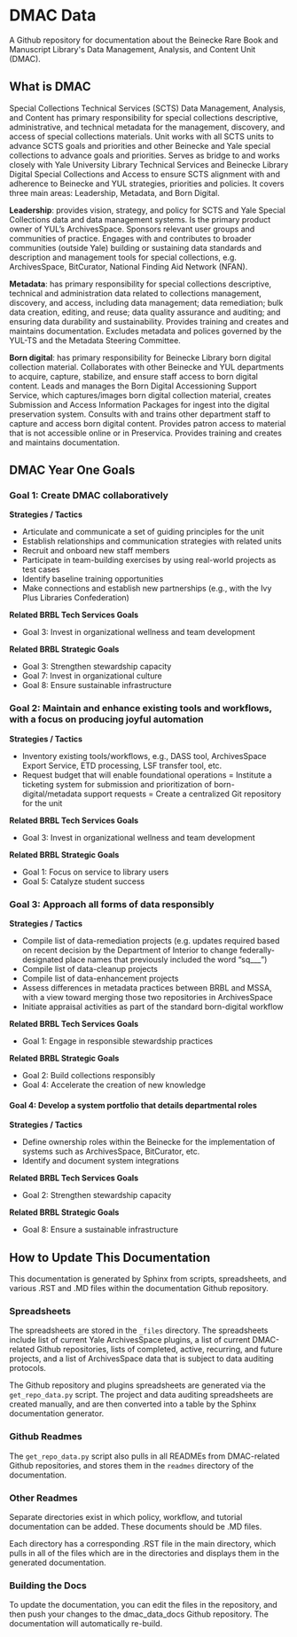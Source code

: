 # DMAC Data

A Github repository for documentation about the Beinecke Rare Book and Manuscript Library's Data Management, Analysis, and Content Unit (DMAC).

## What is DMAC

Special Collections Technical Services (SCTS) Data Management, Analysis, and Content has primary responsibility for special collections descriptive, administrative, and technical metadata for the management, discovery, and access of special collections materials. Unit works with all SCTS units to advance SCTS goals and priorities and other Beinecke and Yale special collections to advance goals and priorities. Serves as bridge to and works closely with Yale University Library Technical Services and Beinecke Library Digital Special Collections and Access to ensure SCTS alignment with and adherence to Beinecke and YUL strategies, priorities and policies. It covers three main areas: Leadership, Metadata, and Born Digital.

__Leadership__: provides vision, strategy, and policy for SCTS and Yale Special Collections data and data management systems. Is the primary product owner of YUL’s ArchivesSpace. Sponsors relevant user groups and communities of practice. Engages with and contributes to broader communities (outside Yale) building or sustaining data standards and description and management tools for special collections, e.g. ArchivesSpace, BitCurator, National Finding Aid Network (NFAN).  

__Metadata__: has primary responsibility for special collections descriptive, technical and administration data related to collections management, discovery, and access, including data management; data remediation; bulk data creation, editing, and reuse; data quality assurance and auditing; and ensuring data durability and sustainability. Provides training and creates and maintains documentation. Excludes metadata and polices governed by the YUL-TS and the Metadata Steering Committee.

__Born digital__: has primary responsibility for Beinecke Library born digital collection material. Collaborates with  other Beinecke and YUL departments to acquire, capture, stabilize, and ensure staff access to born digital content. Leads and manages the Born Digital Accessioning Support Service, which captures/images born digital collection material, creates Submission and Access Information Packages for ingest into the digital preservation system. Consults with and trains other department staff to capture and access born digital content. Provides patron access to material that is not accessible online or in Preservica. Provides training and creates and maintains documentation.

## DMAC Year One Goals

### Goal 1: Create DMAC collaboratively

__Strategies / Tactics__
- Articulate and communicate a set of guiding principles for the unit
- Establish relationships and communication strategies with related units
- Recruit and onboard new staff members
- Participate in team-building exercises by using real-world projects as test cases
- Identify baseline training opportunities
- Make connections and establish new partnerships (e.g., with the Ivy Plus Libraries Confederation)

__Related BRBL Tech Services Goals__
- Goal 3: Invest in organizational wellness and team development 

__Related BRBL Strategic Goals__
- Goal 3: Strengthen stewardship capacity 
- Goal 7: Invest in organizational culture 
- Goal 8: Ensure sustainable infrastructure 	

### Goal 2: Maintain and enhance existing tools and workflows, with a focus on producing joyful automation

__Strategies / Tactics__
- Inventory existing tools/workflows, e.g., DASS tool, ArchivesSpace Export Service, ETD processing, LSF transfer tool, etc.
- Request budget that will enable foundational operations
= Institute a ticketing system for submission and prioritization of born-digital/metadata support requests
= Create a centralized Git repository for the unit

__Related BRBL Tech Services Goals__
- Goal 3: Invest in organizational wellness and team development 

__Related BRBL Strategic Goals__
- Goal 1: Focus on service to library users 
- Goal 5: Catalyze student success

### Goal 3: Approach all forms of data responsibly

__Strategies / Tactics__
- Compile list of data-remediation projects (e.g. updates required based on recent decision by the Department of Interior to change federally-designated place names that previously included the word “sq___”)
- Compile list of data-cleanup projects
- Compile list of data-enhancement projects
- Assess differences in metadata practices between BRBL and MSSA, with a view toward merging those two repositories in ArchivesSpace
- Initiate appraisal activities as part of the standard born-digital workflow

__Related BRBL Tech Services Goals__
- Goal 1: Engage in responsible stewardship practices

__Related BRBL Strategic Goals__
- Goal 2: Build collections responsibly
- Goal 4: Accelerate the creation of new knowledge

#### Goal 4: Develop a system portfolio that details departmental roles

__Strategies / Tactics__
- Define ownership roles within the Beinecke for the implementation of systems such as ArchivesSpace, BitCurator, etc.
- Identify and document system integrations

__Related BRBL Tech Services Goals__
- Goal 2: Strengthen stewardship capacity

__Related BRBL Strategic Goals__
- Goal 8: Ensure a sustainable infrastructure

## How to Update This Documentation

This documentation is generated by Sphinx from scripts, spreadsheets, and various .RST and .MD files within the documentation Github repository.

### Spreadsheets

The spreadsheets are stored in the `_files` directory. The spreadsheets include list of current Yale ArchivesSpace plugins, a list of current DMAC-related Github repositories, lists of completed, active, recurring, and future projects, and a list of ArchivesSpace data that is subject to data auditing protocols. 

The Github repository and plugins spreadsheets are generated via the `get_repo_data.py` script. The project and data auditing spreadsheets are created manually, and are then converted into a table by the Sphinx documentation generator.

### Github Readmes

The `get_repo_data.py` script also pulls in all READMEs from DMAC-related Github repositories, and stores them in the `readmes` directory of the documentation. 

### Other Readmes

Separate directories exist in which policy, workflow, and tutorial documentation can be added. These documents should be .MD files. 

Each directory has a corresponding .RST file in the main directory, which pulls in all of the files which are in the directories and displays them in the generated documentation.

### Building the Docs

To update the documentation, you can edit the files in the repository, and then push your changes to the dmac_data_docs Github repository. The documentation will automatically re-build. 









